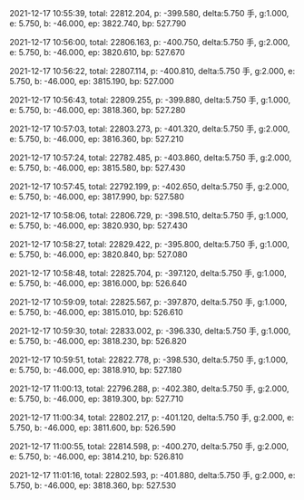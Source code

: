 2021-12-17 10:55:39, total: 22812.204, p: -399.580, delta:5.750 手, g:1.000, e: 5.750, b: -46.000, ep: 3822.740, bp: 527.790

2021-12-17 10:56:00, total: 22806.163, p: -400.750, delta:5.750 手, g:2.000, e: 5.750, b: -46.000, ep: 3820.610, bp: 527.670

2021-12-17 10:56:22, total: 22807.114, p: -400.810, delta:5.750 手, g:2.000, e: 5.750, b: -46.000, ep: 3815.190, bp: 527.000

2021-12-17 10:56:43, total: 22809.255, p: -399.880, delta:5.750 手, g:1.000, e: 5.750, b: -46.000, ep: 3818.360, bp: 527.280

2021-12-17 10:57:03, total: 22803.273, p: -401.320, delta:5.750 手, g:2.000, e: 5.750, b: -46.000, ep: 3816.360, bp: 527.210

2021-12-17 10:57:24, total: 22782.485, p: -403.860, delta:5.750 手, g:2.000, e: 5.750, b: -46.000, ep: 3815.580, bp: 527.430

2021-12-17 10:57:45, total: 22792.199, p: -402.650, delta:5.750 手, g:2.000, e: 5.750, b: -46.000, ep: 3817.990, bp: 527.580

2021-12-17 10:58:06, total: 22806.729, p: -398.510, delta:5.750 手, g:1.000, e: 5.750, b: -46.000, ep: 3820.930, bp: 527.430

2021-12-17 10:58:27, total: 22829.422, p: -395.800, delta:5.750 手, g:1.000, e: 5.750, b: -46.000, ep: 3820.840, bp: 527.080

2021-12-17 10:58:48, total: 22825.704, p: -397.120, delta:5.750 手, g:1.000, e: 5.750, b: -46.000, ep: 3816.000, bp: 526.640

2021-12-17 10:59:09, total: 22825.567, p: -397.870, delta:5.750 手, g:1.000, e: 5.750, b: -46.000, ep: 3815.010, bp: 526.610

2021-12-17 10:59:30, total: 22833.002, p: -396.330, delta:5.750 手, g:1.000, e: 5.750, b: -46.000, ep: 3818.230, bp: 526.820

2021-12-17 10:59:51, total: 22822.778, p: -398.530, delta:5.750 手, g:1.000, e: 5.750, b: -46.000, ep: 3818.910, bp: 527.180

2021-12-17 11:00:13, total: 22796.288, p: -402.380, delta:5.750 手, g:2.000, e: 5.750, b: -46.000, ep: 3819.300, bp: 527.710

2021-12-17 11:00:34, total: 22802.217, p: -401.120, delta:5.750 手, g:2.000, e: 5.750, b: -46.000, ep: 3811.600, bp: 526.590

2021-12-17 11:00:55, total: 22814.598, p: -400.270, delta:5.750 手, g:2.000, e: 5.750, b: -46.000, ep: 3814.210, bp: 526.810

2021-12-17 11:01:16, total: 22802.593, p: -401.880, delta:5.750 手, g:2.000, e: 5.750, b: -46.000, ep: 3818.360, bp: 527.530